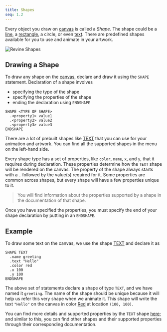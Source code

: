 ```yaml
---
title: Shapes
seq: 1.2
---
```


Every object you draw on [canvas](/docs/canvas) is called a _Shape_. The shape could be a [line](/docs/line), a [rectangle](/docs/rectangle), a circle, or even [text](/docs/text). There are predefined shapes available for you to use and animate in your artwork.

![Revine Shapes](https://user-images.githubusercontent.com/4745789/136773370-d7d3f6e2-4a27-42e6-9644-e05690ff0d17.png)

## Drawing a Shape

To draw any shape on the [canvas](/docs/canvas), declare and draw it using the `SHAPE` statement. Declaration of a
shape involves

 - specifying the type of the shape
 - specifying the properties of the shape
 - ending the declaration using `ENDSHAPE`

```
SHAPE <TYPE OF SHAPE>
  .<property1> value1
  .<property2> value2
  .<property3> value3
ENDSHAPE
```

There are a lot of prebuilt shapes like [TEXT](/docs/text) that
you can use for your animation and artwork. You can find all the supported shapes in the menu on the left-hand side.

Every shape type has a set of properties, like `color`, `name`, `x`, and `y`, that it requires during declaration.
These properties determine how the `TEXT` shape will be rendered on the canvas. The property of the shape always
starts with a `.` followed by the value(s) required for it. Some properties are common across shapes, but every
shape will have a few properties unique to it.

> You will find information about the properties supported by a shape in the documentation of that shape.

Once you have specified the properties, you must specify the end of your shape declaration by putting in an `ENDSHAPE`.

## Example

To draw some text on the canvas, we use the shape [TEXT](/docs/text) and declare it as

```
SHAPE TEXT
  .name greeting
  .text "Hello"
  .color red
  .x 100
  .y 100
ENDSHAPE
```

The above set of statements declare a shape of type `TEXT`, and we have named it `greeting`. The name of the shape should be unique
because it will help us refer this very shape when we animate it. This shape will write the text `"Hello"` on the canvas in color [Red](/docs/colors) at location `(100, 100)`.

You can find more details and supported properties by the `TEXT` shape [here](/docs/text); and similar to this, you can find
other shapes and their supported properties through their corresponding documentation.
